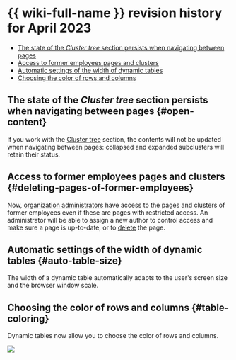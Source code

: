 # {{ wiki-full-name }} revision history for April 2023

* [The state of the _Cluster tree_ section persists when navigating between pages](#open-content)
* [Access to former employees pages and clusters](#deleting-pages-of-former-employees)
* [Automatic settings of the width of dynamic tables](#auto-table-size)
* [Choosing the color of rows and columns](#table-coloring)

## The state of the _Cluster tree_ section persists when navigating between pages {#open-content}

If you work with the [Cluster tree](../cluster-overview.md#toc) section, the contents will not be updated when navigating between pages: collapsed and expanded subclusters will retain their status.


## Access to former employees pages and clusters {#deleting-pages-of-former-employees}

Now, [organization administrators](../../organization/security/index.md#service-roles) have access to the pages and clusters of former employees even if these are pages with restricted access. An administrator will be able to assign a new author to control access and make sure a page is up-to-date, or to [delete](../delete-page.md) the page.


## Automatic settings of the width of dynamic tables {#auto-table-size}

The width of a dynamic table automatically adapts to the user's screen size and the browser window scale.

## Choosing the color of rows and columns {#table-coloring}

Dynamic tables now allow you to choose the color of rows and columns.

![](../../_assets/wiki/table-coloring.png)